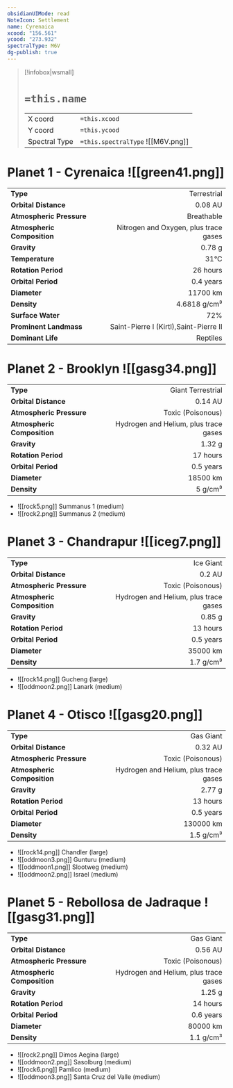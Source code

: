 ```yaml
---
obsidianUIMode: read
NoteIcon: Settlement
name: Cyrenaica
xcood: "156.561"
ycood: "273.932"
spectralType: M6V
dg-publish: true
---
```

> [!infobox|wsmall]
> # `=this.name`
> | | |
> | - | - |
> | X coord | `=this.xcood` |
> | Y coord| `=this.ycood` |
> | Spectral Type | `=this.spectralType` ![[M6V.png]] |

# Planet 1 - Cyrenaica ![[green41.png]]
|                             |                           |
| --------------------------- | -------------------------:|
| **Type**                    |             Terrestrial |
| **Orbital Distance**        |   0.08 AU |
| **Atmospheric Pressure**    |       Breathable |
| **Atmospheric Composition** |      Nitrogen and Oxygen, plus trace gases |
| **Gravity**                 |        0.78 g |
| **Temperature**             |    31°C |
| **Rotation Period**         |  26 hours |
| **Orbital Period** | 0.4 years |
| **Diameter**                |      11700 km | 
| **Density**                 |    4.6818 g/cm³ |
| **Surface Water**           |           72% | 
| **Prominent Landmass**      |         Saint-Pierre I (Kirtl),Saint-Pierre II | 
| **Dominant Life**           |         Reptiles |





# Planet 2 - Brooklyn ![[gasg34.png]]
|                             |                           |
| --------------------------- | -------------------------:|
| **Type**                    |             Giant Terrestrial |
| **Orbital Distance**        |   0.14 AU |
| **Atmospheric Pressure**    |       Toxic (Poisonous) |
| **Atmospheric Composition** |      Hydrogen and Helium, plus trace gases |
| **Gravity**                 |        1.32 g |
| **Rotation Period**         |  17 hours |
| **Orbital Period** | 0.5 years |
| **Diameter**                |      18500 km | 
| **Density**                 |    5 g/cm³ |



- ![[rock5.png]] Summanus 1 (medium)
- ![[rock2.png]] Summanus 2 (medium)


# Planet 3 - Chandrapur ![[iceg7.png]]
|                             |                           |
| --------------------------- | -------------------------:|
| **Type**                    |             Ice Giant |
| **Orbital Distance**        |   0.2 AU |
| **Atmospheric Pressure**    |       Toxic (Poisonous) |
| **Atmospheric Composition** |      Hydrogen and Helium, plus trace gases |
| **Gravity**                 |        0.85 g |
| **Rotation Period**         |  13 hours |
| **Orbital Period** | 0.5 years |
| **Diameter**                |      35000 km | 
| **Density**                 |    1.7 g/cm³ |



- ![[rock14.png]] Gucheng (large)
- ![[oddmoon2.png]] Lanark (medium)


# Planet 4 - Otisco ![[gasg20.png]]
|                             |                           |
| --------------------------- | -------------------------:|
| **Type**                    |             Gas Giant |
| **Orbital Distance**        |   0.32 AU |
| **Atmospheric Pressure**    |       Toxic (Poisonous) |
| **Atmospheric Composition** |      Hydrogen and Helium, plus trace gases |
| **Gravity**                 |        2.77 g |
| **Rotation Period**         |  13 hours |
| **Orbital Period** | 0.5 years |
| **Diameter**                |      130000 km | 
| **Density**                 |    1.5 g/cm³ |



- ![[rock14.png]] Chandler (large)
- ![[oddmoon3.png]] Gunturu (medium)
- ![[oddmoon1.png]] Slootweg (medium)
- ![[oddmoon2.png]] Israel (medium)


# Planet 5 - Rebollosa de Jadraque ![[gasg31.png]]
|                             |                           |
| --------------------------- | -------------------------:|
| **Type**                    |             Gas Giant |
| **Orbital Distance**        |   0.56 AU |
| **Atmospheric Pressure**    |       Toxic (Poisonous) |
| **Atmospheric Composition** |      Hydrogen and Helium, plus trace gases |
| **Gravity**                 |        1.25 g |
| **Rotation Period**         |  14 hours |
| **Orbital Period** | 0.6 years |
| **Diameter**                |      80000 km | 
| **Density**                 |    1.1 g/cm³ |



- ![[rock2.png]] Dimos Aegina (large)
- ![[oddmoon2.png]] Sasolburg (medium)
- ![[rock6.png]] Pamlico (medium)
- ![[oddmoon3.png]] Santa Cruz del Valle (medium)


